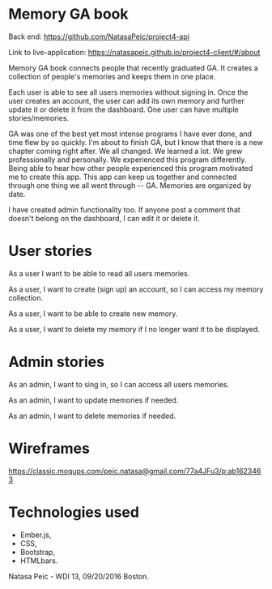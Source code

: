 # Memory GA book

Back end: https://github.com/NatasaPeic/project4-api

Link to live-application: https://natasapeic.github.io/project4-client/#/about


Memory GA book connects people that recently graduated GA. It creates a collection of people's memories and keeps them in one place.

Each user is able to see all users memories without signing in. Once the user creates an account, the user can add its own memory and further update it or delete it from the dashboard. One user can have multiple stories/memories.

GA was one of the best yet most intense programs I have ever done, and time flew by so quickly. I'm about to finish GA, but I know that there is a new chapter coming right after. We all changed. We learned a lot. We grew professionally and personally. We experienced this program differently. Being able to hear how other people experienced this program motivated me to create this app. This app can keep us together and connected through one thing we all went through -- GA.  Memories are organized by date.

I have created admin functionality too. If anyone post a comment that doesn't belong on the dashboard, I can edit it or delete it.



# User stories

As a user I want to be able to read all users memories.

As a user, I want to create (sign up) an account, so I can access my memory collection.

As a user, I want to be able to create new memory.

As a user, I want to delete my memory if I no longer want it to be displayed.

# Admin stories

As an admin, I want to sing in, so I can access all users memories.

As an admin, I want to update memories if needed.

As an admin, I want to delete memories if needed.

# Wireframes

https://classic.moqups.com/peic.natasa@gmail.com/77a4JFu3/p:ab1623463



# Technologies used


- Ember.js,
- CSS,
- Bootstrap,
- HTMLbars.

Natasa Peic - WDI 13, 09/20/2016 Boston.
